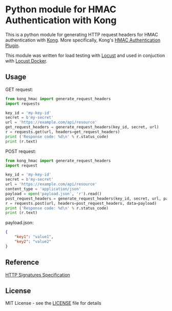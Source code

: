 # Python module for HMAC Authentication with Kong
This is a python module for generating HTTP request headers for HMAC authentication with [Kong](https://getkong.org/).
More specifically, Kong's [HMAC Authentication Plugin](https://getkong.org/plugins/hmac-authentication/).

This module was written for load testing with [Locust](http://locust.io/) and used in conjuction with [Locust Docker](https://github.com/peter-evans/locust-docker).

## Usage

GET request:
```python
from kong_hmac import generate_request_headers
import requests

key_id = 'my-key-id'
secret = b'my-secret'
url = 'https://example.com/api/resource'
get_request_headers = generate_request_headers(key_id, secret, url)
r = requests.get(url, headers=get_request_headers)
print ('Response code: %d\n' % r.status_code)
print (r.text)
```  
POST request:
```python
from kong_hmac import generate_request_headers
import request

key_id = 'my-key-id'
secret = b'my-secret'
url = 'https://example.com/api/resource'
content_type = 'application/json'
payload = open('payload.json', 'r').read()
post_request_headers = generate_request_headers(key_id, secret, url, payload, content_type)
r = requests.post(url, headers=post_request_headers, data=payload)
print ('Response code: %d\n' % r.status_code)
print (r.text)
```
payload.json:
```json
{
	"key1": "value1",
	"key2": "value2"
}
```

## Reference

[HTTP Signatures Specification](https://tools.ietf.org/html/draft-cavage-http-signatures-00)

## License

MIT License - see the [LICENSE](LICENSE) file for details
